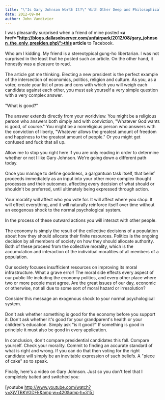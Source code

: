 ```yaml
---
title: "\"Is Gary Johnson Worth It?\" With Other Deep and Philosophical Questions."
date: 2012-09-04
author: John Vandivier
---
```




I was pleasantly surprised when a friend of mine posted <b><a href=\"http://blogs.dallasobserver.com/unfairpark/2012/08/gary_johnson_the_only_presiden.php\">this article</a></b> to Facebook.<br /><br />Who am I kidding. My friend is a stereotypical gung-ho libertarian. I was not surprised in the least that he posted such an article. On the other hand, it honestly was a pleasure to read.<br /><br />The article got me thinking. Electing a new president is the perfect example of the intersection of economics, politics, religion and culture. As you, as a voter, create your list of pros and cons with which you will weigh each candidate against each other, you must ask yourself a very simple question with a very complex answer.<br /><br />\"What is good?\"<br /><br />The answer extends directly from your worldview. You might be a religious person who answers both simply and with conviction, \"Whatever God wants is good, of course.\" You might be a nonreligious person who answers with the conviction of liberty, \"Whatever allows the greatest amount of freedom and happiness to the greatest amount of people.\" Or you might get confused and fuck that all up.<br /><br />Allow me to stop you right here if you are only reading in order to determine whether or not I like Gary Johnson. We're going down a different path today.<br /><br />Once you manage to define goodness, a gargantuan task itself, that belief proceeds immediately as an input into your other more complex thought processes and their outcomes, affecting every decision of what should or shouldn't be preferred, until ultimately being expressed through action.<br /><br />Your morality will affect who you vote for. It will affect where you shop. It will effect everything, and it will naturally reinforce itself over time without an exogenous shock to the normal psychological system.<br /><br />In the process of these outward actions you will interact with other people. <br /><br />The economy is simply the result of the collective decisions of a population about how they should allocate their finite resources. Politics is the ongoing decision by all members of society on how they should allocate authority. Both of these proceed from the collective morality, which is the accumulation and interaction of the individual moralities of all members of a population.<br /><br />Our society focuses insufficient resources on improving its moral infrastructure. What a grave error! The moral side effects every aspect of our public life including the economy politics, and every other place where two or more people must agree. Are the great issues of our day, economic or otherwise, not all due to some sort of moral hazard or irresolution?<br /><br />Consider this message an exogenous shock to your normal psychological system.<br /><br />Don't ask whether something is good for the economy before you support it. Don't ask whether it's good for your grandparent's health or your children's education. Simply ask \"is it good?\" If something is good in principle it must also be good in every application.<br /><br />In conclusion, don't compare presidential candidates this fall. Compare yourself. Check your morality. Commit to finding an accurate standard of what is right and wrong. If you can do that then voting for the right candidate will simply be an inevitable expression of such beliefs. A \"piece of cake\" so to speak.<br /><br />Finally, here's a video on Gary Johnson. Just so you don't feel that I completely baited and switched you:<br /><br />[youtube http://www.youtube.com/watch?v=XjVTBKVGDFE&amp;w=420&amp;h=315]